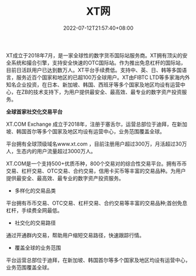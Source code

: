 ﻿---
weight: 
title: "XT网"
description: "XT成立于2018年7月，是一家全球性的数字货币国际站服务商。XT拥有顶尖的安全系统和撮合引擎，支持安全快速的OTC国际站。作为推出免息杠杆的国际站，目前日活跃用户已达到数万人。XT平台手续费低。支持中、英、日、韩等多国语言，服务近百个国家和地区的已超100万全球用户。XT由FIBTC LTD等多家海内外知名企业投资，在日本、新加坡、韩国、西班牙等多个国家及地区均设有运营中心，在ZB的技术支持下，为用户提供最安全、最高效、最专业的数字资产投资服务。"
date: 2022-07-12T21:57:40+08:00
lastmod: 2022-07-12T16:45:40+08:00
draft: false
authors: ["yangsi"]
featuredImage: "xtwang.webp"
link: "https://www.xt.com/?ref=1234btc.com   https://www.xt.com/aboutUs"
tags: ["交易所","XT网"]
categories: ["navigation"]
navigation: ["交易所"]
lightgallery: true
toc: true
pinned: false
recommend: false
recommend1: false
---
XT成立于2018年7月，是一家全球性的数字货币国际站服务商。XT拥有顶尖的安全系统和撮合引擎，支持安全快速的OTC国际站。作为推出免息杠杆的国际站，目前日活跃用户已达到数万人。XT平台手续费低。支持中、英、日、韩等多国语言，服务近百个国家和地区的已超100万全球用户。XT由FIBTC LTD等多家海内外知名企业投资，在日本、新加坡、韩国、西班牙等多个国家及地区均设有运营中心，在ZB的技术支持下，为用户提供最安全、最高效、最专业的数字资产投资服务。

**全球首家社交化交易平台**

XT.COM Exchange 成立于2018年，注册于塞舌尔，运营总部位于迪拜，在新加坡、韩国首尔等多个国家及地区均设有运营中心，业务范围覆盖全球。

平台拥有全球顶级域名www.xt.com ，目前注册用户超过300万，月活超过30万人，生态内的用户流量超过3000万人。

XT.COM是一个支持500+优质币种，800个交易对的综合性交易平台。拥有币币交易、杠杆交易、OTC交易、合约交易，信用卡买币等丰富的交易品种。为用户提供最安全、最高效、最专业的数字资产投资服务。

- 多样化的交易品类

平台拥有币币交易、OTC交易、杠杆交易、合约交易等丰富的交易品种;首创免息杠杆，手续费全网最低。

- 社交化的交易路径

通过开通群内交易，帮助用户缩短交易路径，快速跟踪行情。

- 覆盖全球的业务范围

平台运营总部位于迪拜，在新加坡、韩国首尔等多个国家及地区均设有运营中心，业务范围覆盖全球。
